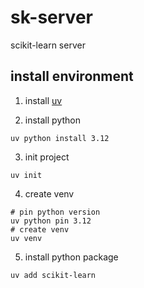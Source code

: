 # sk-server
scikit-learn server

## install environment

1. install [uv](https://docs.astral.sh/uv/)

2. install python

```shell
uv python install 3.12
```

3. init project

```shell
uv init
```

4. create venv

```shell
# pin python version
uv python pin 3.12
# create venv
uv venv
```

5. install python package

```shell
uv add scikit-learn
```
